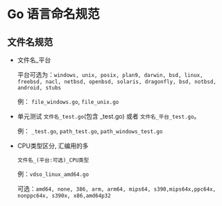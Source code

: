 # Go 语言命名规范
## 文件名规范

- 文件名_平台

    平台可选为：`windows, unix, posix, plan9, darwin, bsd, linux, freebsd, nacl, netbsd, openbsd, solaris, dragonfly, bsd, notbsd, android, stubs`

    例： `file_windows.go`, `file_unix.go`

- 单元测试
    `文件名_test.go`(包含 _test.go) 或者 `文件名_平台_test.go`。
 
    例： `_test.go`, `path_test.go`,  `path_windows_test.go`

- CPU类型区分, 汇编用的多

    `文件名_(平台:可选)_CPU类型`

    例：`vdso_linux_amd64.go`

    可选：`amd64, none, 386, arm, arm64, mips64, s390,mips64x,ppc64x, nonppc64x, s390x, x86,amd64p32`